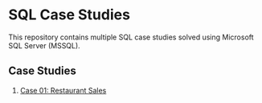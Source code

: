 # SQL Case Studies

This repository contains multiple SQL case studies solved using Microsoft SQL Server (MSSQL).

## Case Studies
1. [Case 01: Restaurant Sales](case01_restaurant_sales/README.md)
